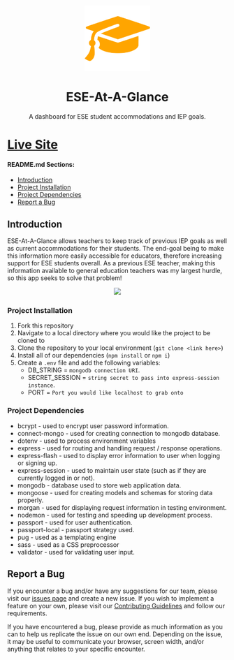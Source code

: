 <div align="center">
    <img width="150px" src="https://github.com/Brandon-Schefstad/ESEAtAGlance/blob/71251b5ecadc27ceb2422b057358d8507030434a/public/assets/favicon.png" />
    <h1>ESE-At-A-Glance</h1>
    <p>A dashboard for ESE student accommodations and IEP goals.</p>
</div>

# [Live Site](https://ese-at-a-glance.herokuapp.com/)

#### README.md Sections:

- [Introduction](#introduction)
- [Project Installation](#project-installation)
- [Project Dependencies](#project-dependencies)
- [Report a Bug](#report-a-bug)

## Introduction

ESE-At-A-Glance allows teachers to keep track of previous IEP goals as well as current accommodations for their students. The end-goal being to make this information more easily accessible for educators, therefore increasing support for ESE students overall. As a previous ESE teacher, making this information available to general education teachers was my largest hurdle, so this app seeks to solve that problem!

<div align="center">
    <img width="1440" src="https://github.com/Brandon-Schefstad/ESEAtAGlance/blob/f8b6004a4930c10c742c1a060f99665dada72a41/public/assets/preview.gif">
</div>

### Project Installation

1. Fork this repository
2. Navigate to a local directory where you would like the project to be cloned to
3. Clone the repository to your local environment (`git clone <link here>`)
4. Install all of our dependencies (`npm install` or `npm i`)
5. Create a `.env` file and add the following variables:
   - DB_STRING = `mongodb connection URI`.
   - SECRET_SESSION = `string secret to pass into express-session instance`.
   - PORT = `Port you would like localhost to grab onto`

### Project Dependencies

- bcrypt - used to encrypt user password information.
- connect-mongo - used for creating connection to mongodb database.
- dotenv - used to process environment variables
- express - used for routing and handling request / response operations.
- express-flash - used to display error information to user when logging or signing up.
- express-session - used to maintain user state (such as if they are currently logged in or not).
- mongodb - database used to store web application data.
- mongoose - used for creating models and schemas for storing data properly.
- morgan - used for displaying request information in testing environment.
- nodemon - used for testing and speeding up development process.
- passport - used for user authentication.
- passport-local - passport strategy used.
- pug - used as a templating engine
- sass - used as a CSS preprocessor
- validator - used for validating user input.

## Report a Bug

If you encounter a bug and/or have any suggestions for our team, please visit our [issues page](https://github.com/devv-work/timeato/issues) and create a new issue. If you wish to implement a feature on your own, please visit our <a href="https://github.com/devv-work/timeato/blob/main/CONTRIBUTING.md">Contributing Guidelines</a> and follow our requirements.

If you have encountered a bug, please provide as much information as you can to help us replicate the issue on our own end. Depending on the issue, it may be useful to communicate your browser, screen width, and/or anything that relates to your specific encounter.
